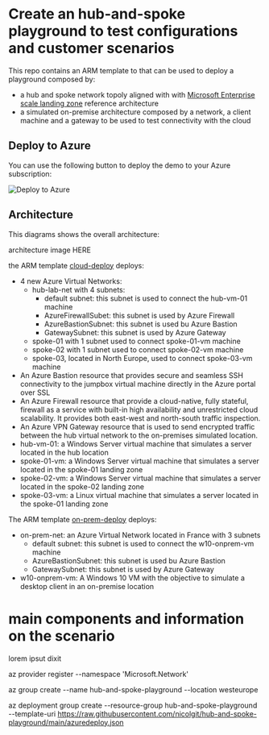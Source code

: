 # Create an hub-and-spoke playground to test configurations and customer scenarios

This repo contains an ARM template to that can be used to deploy a playground composed by:
  * a hub and spoke network topoly aligned with with <a href="https://docs.microsoft.com/en-us/azure/cloud-adoption-framework/ready/enterprise-scale/architecture" target="_blank">Microsoft Enterprise scale landing zone</a> reference architecture
  * a simulated on-premise architecture composed by a network, a client machine and a gateway to be used to test connectivity with the cloud

## Deploy to Azure
You can use the following button to deploy the demo to your Azure subscription:

![Deploy to Azure](https://aka.ms/deploytoazurebutton)

## Architecture
This diagrams shows the overall architecture:

architecture image HERE

the ARM template [cloud-deploy](cloud-deploy.json) deploys:
* 4 new Azure Virtual Networks:
    * hub-lab-net with 4 subnets:
        * default subnet: this subnet is used to connect the hub-vm-01 machine
        * AzureFirewallSubet: this subnet is used by Azure Firewall
        * AzureBastionSubnet: this subnet is used bu Azure Bastion
        * GatewaySubnet: this subnet is used by Azure Gateway
    * spoke-01 with 1 subnet used to connect spoke-01-vm machine
    * spoke-02 with 1 subnet used to connect spoke-02-vm machine
    * spoke-03, located in North Europe, used to connect spoke-03-vm machine
* An Azure Bastion resource that provides secure and seamless SSH connectivity to the jumpbox virtual machine directly in the Azure portal over SSL
* An Azure Firewall resource that provide a cloud-native, fully stateful, firewall as a service with built-in high availability and unrestricted cloud scalability. It provides both east-west and north-south traffic inspection.
* An Azure VPN Gateway resource that is used to send encrypted traffic between the hub virtual network to the on-premises simulated location.
* hub-vm-01: a Windows Server virtual machine that simulates a server located in the hub location
* spoke-01-vm: a Windows Server virtual machine that simulates a server located in the spoke-01 landing zone
* spoke-02-vm: a Windows Server virtual machine that simulates a server located in the spoke-02 landing zone
* spoke-03-vm: a Linux virtual machine that simulates a server located in the spoke-01 landing zone

The ARM template [on-prem-deploy](on-prem-deploy.json) deploys:
* on-prem-net: an Azure Virtual Network located in France with 3 subnets
    * default subnet: this subnet is used to connect the w10-onprem-vm machine
    * AzureBastionSubnet: this subnet is used bu Azure Bastion
    * GatewaySubnet: this subnet is used by Azure Gateway
* w10-onprem-vm: A Windows 10 VM with the objective to simulate a desktop client in an on-premise location



# main components and information on the scenario
lorem ipsut dixit



az provider register --namespace 'Microsoft.Network'


az group create --name hub-and-spoke-playground --location westeurope

az deployment group create --resource-group hub-and-spoke-playground --template-uri https://raw.githubusercontent.com/nicolgit/hub-and-spoke-playground/main/azuredeploy.json


